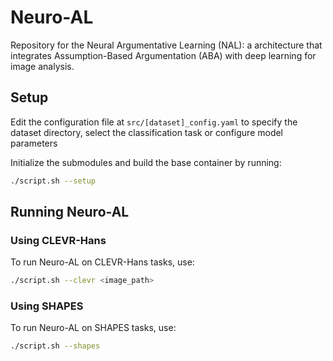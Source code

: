# Neuro-AL

Repository for the Neural Argumentative Learning (NAL): a architecture that integrates
Assumption-Based Argumentation (ABA) with deep learning for image analysis. 

## Setup

Edit the configuration file at `src/[dataset]_config.yaml` to specify the dataset directory, select the classification task or configure model parameters

Initialize the submodules and build the base container by running:
   ```sh
   ./script.sh --setup
   ```

## Running Neuro-AL

### Using CLEVR-Hans
To run Neuro-AL on CLEVR-Hans tasks, use:
```sh
./script.sh --clevr <image_path>
```

### Using SHAPES
To run Neuro-AL on SHAPES tasks, use:
```sh
./script.sh --shapes
```



